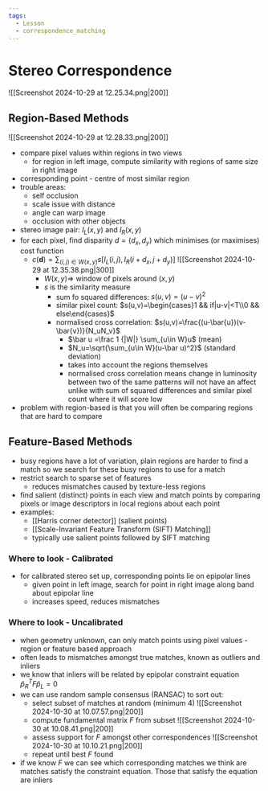 ```yaml
---
tags:
  - Lesson
  - correspondence_matching
---
```

# Stereo Correspondence
![[Screenshot 2024-10-29 at 12.25.34.png|200]]
## Region-Based Methods
![[Screenshot 2024-10-29 at 12.28.33.png|200]]
- compare pixel values within regions in two views
	- for region in left image, compute similarity with regions of same size in right image
- corresponding point - centre of most similar region
- trouble areas:
	- self occlusion
	- scale issue with distance
	- angle can warp image
	- occlusion with other objects
- stereo image pair: $I_L(x,y)$ and $I_R(x,y)$
- for each pixel, find disparity $d=(d_x, d_y)$ which minimises (or maximises) cost function
	- $c(\boldsymbol{d})=\sum_{(i,j)\in W(x,y)}s[I_L(i,j),I_R(i+d_x,j+d_y)]$
		![[Screenshot 2024-10-29 at 12.35.38.png|300]]
		- $W(x,y) \Rightarrow$ window of pixels around $(x,y)$
		- $s$ is the similarity measure
			- sum fo squared differences: $s(u,v)=(u-v)^2$
			- similar pixel count: $s(u,v)=\begin{cases}1 && if|u-v|<T\\0 && else\end{cases}$
			- normalised cross correlation: $s(u,v)=\frac{(u-\bar{u})(v-\bar{v})}{N_uN_v}$
				- $\bar u =\frac 1 {|W|} \sum_{u\in W}u$ (mean)
				- $N_u=\sqrt{\sum_{u\in W}(u-\bar u)^2}$ (standard deviation)
				- takes into account the regions themselves
				- normalised cross correlation means change in luminosity between two of the same patterns will not have an affect unlike with sum of squared differences and similar pixel count where it will score low
- problem with region-based is that you will often be comparing regions that are hard to compare
## Feature-Based Methods
- busy regions have a lot of variation, plain regions are harder to find a match so we search for these busy regions to use for a match
- restrict search to sparse set of features
	- reduces mismatches caused by texture-less regions
- find salient (distinct) points in each view and match points by comparing pixels or image descriptors in local regions about each point
- examples:
	- [[Harris corner detector]] (salient points)
	- [[Scale-Invariant Feature Transform (SIFT) Matching]]
	- typically use salient points followed by SIFT matching
### Where to look - Calibrated
- for calibrated stereo set up, corresponding points lie on epipolar lines
	- given point in left image, search for point in right image along band about epipolar line
	- increases speed, reduces mismatches
### Where to look - Uncalibrated
- when geometry unknown, can only match points using pixel values - region or feature based approach
- often leads to mismatches amongst true matches, known as outliers and inliers
- we know that inliers will be related by epipolar constraint equation $\hat p _R ^T F \hat p _L=0$ 
- we can use random sample consensus (RANSAC) to sort out:
	- select subset of matches at random (minimum 4)
	![[Screenshot 2024-10-30 at 10.07.57.png|200]]
	- compute fundamental matrix $F$ from subset
	![[Screenshot 2024-10-30 at 10.08.41.png|200]]
	- assess support for $F$ amongst other correspondences
	![[Screenshot 2024-10-30 at 10.10.21.png|200]]
	- repeat until best $F$ found
- if we know $F$ we can see which corresponding matches we think are matches satisfy the constraint equation. Those that satisfy the equation are inliers





